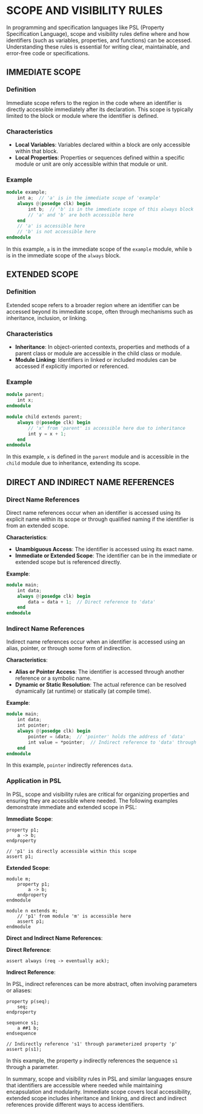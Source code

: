 # SCOPE AND VISIBILITY RULES

In programming and specification languages like PSL (Property Specification Language), scope and visibility rules define where and how identifiers (such as variables, properties, and functions) can be accessed. Understanding these rules is essential for writing clear, maintainable, and error-free code or specifications.

## IMMEDIATE SCOPE

### Definition

Immediate scope refers to the region in the code where an identifier is directly accessible immediately after its declaration. This scope is typically limited to the block or module where the identifier is defined.

### Characteristics

- **Local Variables**: Variables declared within a block are only accessible within that block.
- **Local Properties**: Properties or sequences defined within a specific module or unit are only accessible within that module or unit.

### Example

```verilog
module example;
    int a;  // 'a' is in the immediate scope of 'example'
    always @(posedge clk) begin
        int b;  // 'b' is in the immediate scope of this always block
        // 'a' and 'b' are both accessible here
    end
    // 'a' is accessible here
    // 'b' is not accessible here
endmodule
```

In this example, `a` is in the immediate scope of the `example` module, while `b` is in the immediate scope of the `always` block.

## EXTENDED SCOPE

### Definition

Extended scope refers to a broader region where an identifier can be accessed beyond its immediate scope, often through mechanisms such as inheritance, inclusion, or linking.

### Characteristics

- **Inheritance**: In object-oriented contexts, properties and methods of a parent class or module are accessible in the child class or module.
- **Module Linking**: Identifiers in linked or included modules can be accessed if explicitly imported or referenced.

### Example

```verilog
module parent;
    int x;
endmodule

module child extends parent;
    always @(posedge clk) begin
        // 'x' from 'parent' is accessible here due to inheritance
        int y = x + 1;
    end
endmodule
```

In this example, `x` is defined in the `parent` module and is accessible in the `child` module due to inheritance, extending its scope.

## DIRECT AND INDIRECT NAME REFERENCES

### Direct Name References

Direct name references occur when an identifier is accessed using its explicit name within its scope or through qualified naming if the identifier is from an extended scope.

**Characteristics**:

- **Unambiguous Access**: The identifier is accessed using its exact name.
- **Immediate or Extended Scope**: The identifier can be in the immediate or extended scope but is referenced directly.

**Example**:

```verilog
module main;
    int data;
    always @(posedge clk) begin
        data = data + 1;  // Direct reference to 'data'
    end
endmodule
```

### Indirect Name References

Indirect name references occur when an identifier is accessed using an alias, pointer, or through some form of indirection.

**Characteristics**:

- **Alias or Pointer Access**: The identifier is accessed through another reference or a symbolic name.
- **Dynamic or Static Resolution**: The actual reference can be resolved dynamically (at runtime) or statically (at compile time).

**Example**:

```verilog
module main;
    int data;
    int pointer;
    always @(posedge clk) begin
        pointer = &data;  // 'pointer' holds the address of 'data'
        int value = *pointer;  // Indirect reference to 'data' through 'pointer'
    end
endmodule
```

In this example, `pointer` indirectly references `data`.

### Application in PSL

In PSL, scope and visibility rules are critical for organizing properties and ensuring they are accessible where needed. The following examples demonstrate immediate and extended scope in PSL:

**Immediate Scope**:

```psl
property p1;
    a -> b;
endproperty

// 'p1' is directly accessible within this scope
assert p1;
```

**Extended Scope**:

```psl
module m;
    property p1;
        a -> b;
    endproperty
endmodule

module n extends m;
    // 'p1' from module 'm' is accessible here
    assert p1;
endmodule
```

**Direct and Indirect Name References**:

**Direct Reference**:

```psl
assert always (req -> eventually ack);
```

**Indirect Reference**:

In PSL, indirect references can be more abstract, often involving parameters or aliases:

```psl
property p(seq);
    seq;
endproperty

sequence s1;
    a ##1 b;
endsequence

// Indirectly reference 's1' through parameterized property 'p'
assert p(s1);
```

In this example, the property `p` indirectly references the sequence `s1` through a parameter.

In summary, scope and visibility rules in PSL and similar languages ensure that identifiers are accessible where needed while maintaining encapsulation and modularity. Immediate scope covers local accessibility, extended scope includes inheritance and linking, and direct and indirect references provide different ways to access identifiers.
